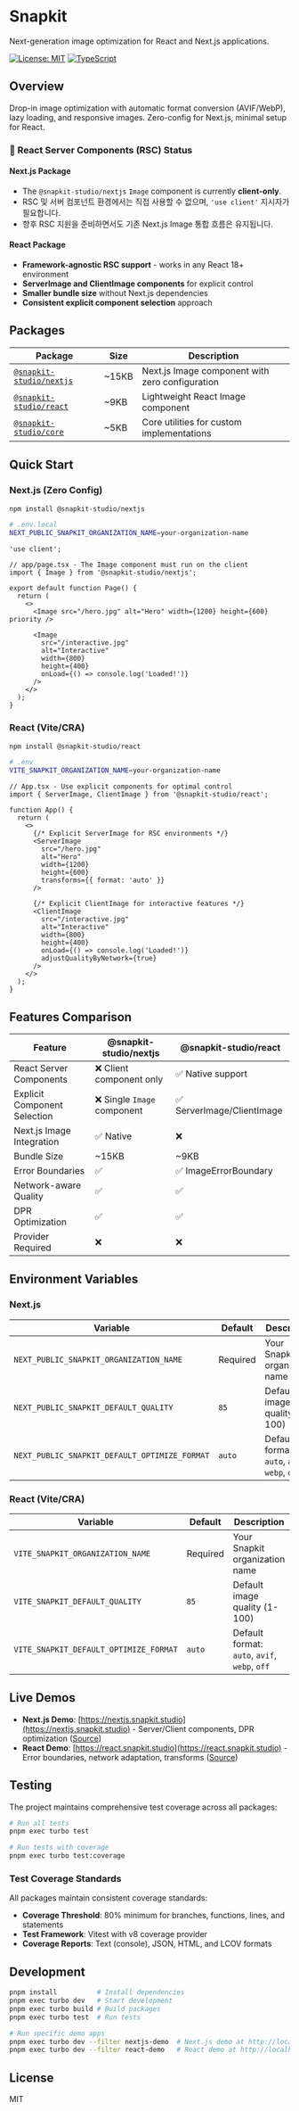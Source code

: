 # Snapkit

Next-generation image optimization for React and Next.js applications.

[![License: MIT](https://img.shields.io/badge/License-MIT-yellow.svg)](https://opensource.org/licenses/MIT)
[![TypeScript](https://img.shields.io/badge/%3C%2F%3E-TypeScript-%230074c1.svg)](http://www.typescriptlang.org/)

## Overview

Drop-in image optimization with automatic format conversion (AVIF/WebP), lazy loading, and responsive images. Zero-config for Next.js, minimal setup for React.

### 🚧 React Server Components (RSC) Status

#### Next.js Package

- The `@snapkit-studio/nextjs` `Image` component is currently **client-only**.
- RSC 및 서버 컴포넌트 환경에서는 직접 사용할 수 없으며, `'use client'` 지시자가 필요합니다.
- 향후 RSC 지원을 준비하면서도 기존 Next.js Image 통합 흐름은 유지됩니다.

#### React Package

- **Framework-agnostic RSC support** - works in any React 18+ environment
- **ServerImage and ClientImage components** for explicit control
- **Smaller bundle size** without Next.js dependencies
- **Consistent explicit component selection** approach

## Packages

| Package                                       | Size  | Description                                     |
| --------------------------------------------- | ----- | ----------------------------------------------- |
| [`@snapkit-studio/nextjs`](./packages/nextjs) | ~15KB | Next.js Image component with zero configuration |
| [`@snapkit-studio/react`](./packages/react)   | ~9KB  | Lightweight React Image component               |
| [`@snapkit-studio/core`](./packages/core)     | ~5KB  | Core utilities for custom implementations       |

## Quick Start

### Next.js (Zero Config)

```bash
npm install @snapkit-studio/nextjs
```

```bash
# .env.local
NEXT_PUBLIC_SNAPKIT_ORGANIZATION_NAME=your-organization-name
```

```tsx
'use client';

// app/page.tsx - The Image component must run on the client
import { Image } from '@snapkit-studio/nextjs';

export default function Page() {
  return (
    <>
      <Image src="/hero.jpg" alt="Hero" width={1200} height={600} priority />

      <Image
        src="/interactive.jpg"
        alt="Interactive"
        width={800}
        height={400}
        onLoad={() => console.log('Loaded!')}
      />
    </>
  );
}
```

### React (Vite/CRA)

```bash
npm install @snapkit-studio/react
```

```bash
# .env
VITE_SNAPKIT_ORGANIZATION_NAME=your-organization-name
```

```tsx
// App.tsx - Use explicit components for optimal control
import { ServerImage, ClientImage } from '@snapkit-studio/react';

function App() {
  return (
    <>
      {/* Explicit ServerImage for RSC environments */}
      <ServerImage
        src="/hero.jpg"
        alt="Hero"
        width={1200}
        height={600}
        transforms={{ format: 'auto' }}
      />

      {/* Explicit ClientImage for interactive features */}
      <ClientImage
        src="/interactive.jpg"
        alt="Interactive"
        width={800}
        height={400}
        onLoad={() => console.log('Loaded!')}
        adjustQualityByNetwork={true}
      />
    </>
  );
}
```

## Features Comparison

| Feature                      | @snapkit-studio/nextjs         | @snapkit-studio/react |
| ---------------------------- | ------------------------------ | --------------------- |
| React Server Components      | ❌ Client component only        | ✅ Native support     |
| Explicit Component Selection | ❌ Single `Image` component     | ✅ ServerImage/ClientImage |
| Next.js Image Integration    | ✅ Native                      | ❌                    |
| Bundle Size                  | ~15KB                          | ~9KB                  |
| Error Boundaries             | ✅                             | ✅ ImageErrorBoundary |
| Network-aware Quality        | ✅                             | ✅                    |
| DPR Optimization             | ✅                             | ✅                    |
| Provider Required            | ❌                             | ❌                    |

## Environment Variables

### Next.js

| Variable                                      | Default  | Description                                   |
| --------------------------------------------- | -------- | --------------------------------------------- |
| `NEXT_PUBLIC_SNAPKIT_ORGANIZATION_NAME`       | Required | Your Snapkit organization name                |
| `NEXT_PUBLIC_SNAPKIT_DEFAULT_QUALITY`         | `85`     | Default image quality (1-100)                 |
| `NEXT_PUBLIC_SNAPKIT_DEFAULT_OPTIMIZE_FORMAT` | `auto`   | Default format: `auto`, `avif`, `webp`, `off` |

### React (Vite/CRA)

| Variable                               | Default  | Description                                   |
| -------------------------------------- | -------- | --------------------------------------------- |
| `VITE_SNAPKIT_ORGANIZATION_NAME`       | Required | Your Snapkit organization name                |
| `VITE_SNAPKIT_DEFAULT_QUALITY`         | `85`     | Default image quality (1-100)                 |
| `VITE_SNAPKIT_DEFAULT_OPTIMIZE_FORMAT` | `auto`   | Default format: `auto`, `avif`, `webp`, `off` |

## Live Demos

- **Next.js Demo**: [https://nextjs.snapkit.studio](https://nextjs.snapkit.studio) - Server/Client components, DPR optimization ([Source](./apps/nextjs-demo))
- **React Demo**: [https://react.snapkit.studio](https://react.snapkit.studio) - Error boundaries, network adaptation, transforms ([Source](./apps/react-demo))

## Testing

The project maintains comprehensive test coverage across all packages:

```bash
# Run all tests
pnpm exec turbo test

# Run tests with coverage
pnpm exec turbo test:coverage
```

### Test Coverage Standards

All packages maintain consistent coverage standards:

- **Coverage Threshold**: 80% minimum for branches, functions, lines, and statements
- **Test Framework**: Vitest with v8 coverage provider
- **Coverage Reports**: Text (console), JSON, HTML, and LCOV formats

## Development

```bash
pnpm install          # Install dependencies
pnpm exec turbo dev   # Start development
pnpm exec turbo build # Build packages
pnpm exec turbo test  # Run tests

# Run specific demo apps
pnpm exec turbo dev --filter nextjs-demo  # Next.js demo at http://localhost:3000
pnpm exec turbo dev --filter react-demo   # React demo at http://localhost:5173
```

## License

MIT
